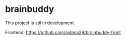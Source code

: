 # brainbuddy

This project is stil in development.

Frontend: https://github.com/aidana29/brainbuddy-front
